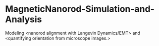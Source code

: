 # MagneticNanorod-Simulation-and-Analysis
Modeling &lt;nanorod alignment with Langevin Dynamics/EMT> and &lt;quantifying orientation from microscope images.>
